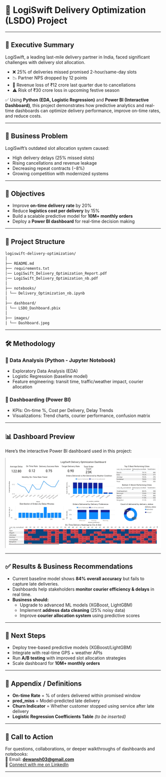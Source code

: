 # 🚚 LogiSwift Delivery Optimization (LSDO) Project  
---

## 📌 Executive Summary  
LogiSwift, a leading last-mile delivery partner in India, faced significant challenges with delivery slot allocation.  

- ❌ 25% of deliveries missed promised 2-hour/same-day slots  
- 📉 Partner NPS dropped by 12 points  
- 💸 Revenue loss of ₹12 crore last quarter due to cancellations  
- ⚠️ Risk of ₹30 crore loss in upcoming festive season  

✅ Using **Python (EDA, Logistic Regression)** and **Power BI (Interactive Dashboard)**, this project demonstrates how predictive analytics and real-time dashboards can optimize delivery performance, improve on-time rates, and reduce costs.  

---

## 🏢 Business Problem  
LogiSwift’s outdated slot allocation system caused:  
- High delivery delays (25% missed slots)  
- Rising cancellations and revenue leakage  
- Decreasing repeat contracts (−8%)  
- Growing competition with modernized systems  

---

## 🎯 Objectives  
- Improve **on-time delivery rate** by 20%  
- Reduce **logistics cost per delivery** by 15%  
- Build a scalable predictive model for **10M+ monthly orders**  
- Deploy a **Power BI dashboard** for real-time decision making  

---

## 📂 Project Structure  
```
logiswift-delivery-optimization/
│
├── README.md
├── requirements.txt
│── LogiSwift_Delivery_Optimization_Report.pdf
|── LogiSwift_Delivery_Optimization_nb.pdf
│
├── notebooks/
│ └── Delivery_Optimization_nb.ipynb
│
├── dashboard/
│ └── LSDO_Dashboard.pbix
│
├── images/
| └── Dashboard.jpeg
```
---

## 🛠️ Methodology  

### 🔹 Data Analysis (Python - Jupyter Notebook)  
- Exploratory Data Analysis (EDA)  
- Logistic Regression (baseline model)  
- Feature engineering: transit time, traffic/weather impact, courier allocation  

### 🔹 Dashboarding (Power BI)  
- KPIs: On-time %, Cost per Delivery, Delay Trends  
- Visualizations: Trend charts, courier performance, confusion matrix  

---

## 📊 Dashboard Preview  
Here’s the interactive Power BI dashboard used in this project:  

![Delivery Optimization Dashboard](images/Dashboard.jpeg)  

---

## ✅ Results & Business Recommendations  
- Current baseline model shows **84% overall accuracy** but fails to capture late deliveries.  
- Dashboards help stakeholders **monitor courier efficiency & delays** in real time.  
- **Business should:**  
  - Upgrade to advanced ML models (XGBoost, LightGBM)  
  - Implement **address data cleaning** (25% noisy data)  
  - Improve **courier allocation system** using predictive scores  

---

## 🔮 Next Steps  
- Deploy tree-based predictive models (XGBoost/LightGBM)  
- Integrate with real-time GPS + weather APIs  
- Run **A/B testing** with improved slot allocation strategies  
- Scale dashboard for **10M+ monthly orders**  

---

## 📂 Appendix / Definitions  
- **On-time Rate** = % of orders delivered within promised window  
- **pred_miss** = Model-predicted late delivery  
- **Churn Indicator** = Whether customer stopped using service after late delivery  
- **Logistic Regression Coefficients Table** *(to be inserted)*  

---

## 🤝 Call to Action  

For questions, collaborations, or deeper walkthroughs of dashboards and notebooks:  
📩 Email: **dewansh03@gmail.com**  
🔗 [Connect with me on LinkedIn](https://www.linkedin.com/in/dewansh-vishwakarma)  

---
